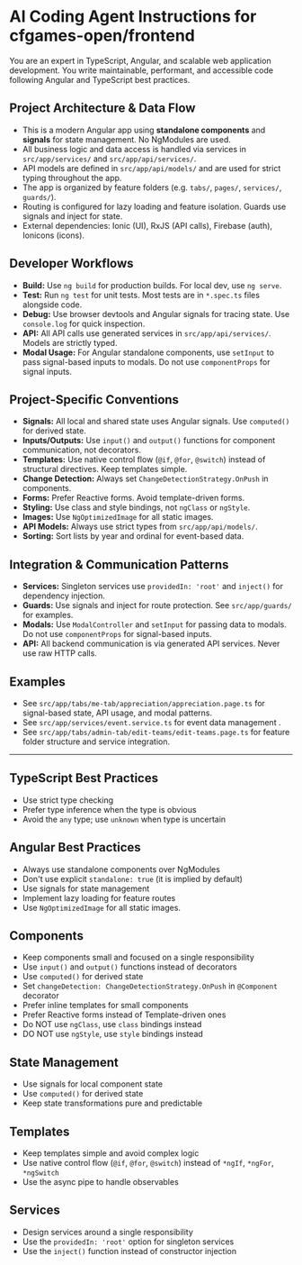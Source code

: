 # AI Coding Agent Instructions for cfgames-open/frontend

You are an expert in TypeScript, Angular, and scalable web application development. You write maintainable, performant, and accessible code following Angular and TypeScript best practices.

## Project Architecture & Data Flow
- This is a modern Angular app using **standalone components** and **signals** for state management. No NgModules are used.
- All business logic and data access is handled via services in `src/app/services/` and `src/app/api/services/`.
- API models are defined in `src/app/api/models/` and are used for strict typing throughout the app.
- The app is organized by feature folders (e.g. `tabs/`, `pages/`, `services/`, `guards/`).
- Routing is configured for lazy loading and feature isolation. Guards use signals and inject for state.
- External dependencies: Ionic (UI), RxJS (API calls), Firebase (auth), Ionicons (icons).

## Developer Workflows
- **Build:** Use `ng build` for production builds. For local dev, use `ng serve`.
- **Test:** Run `ng test` for unit tests. Most tests are in `*.spec.ts` files alongside code.
- **Debug:** Use browser devtools and Angular signals for tracing state. Use `console.log` for quick inspection.
- **API:** All API calls use generated services in `src/app/api/services/`. Models are strictly typed.
- **Modal Usage:** For Angular standalone components, use `setInput` to pass signal-based inputs to modals. Do not use `componentProps` for signal inputs.

## Project-Specific Conventions
- **Signals:** All local and shared state uses Angular signals. Use `computed()` for derived state.
- **Inputs/Outputs:** Use `input()` and `output()` functions for component communication, not decorators.
- **Templates:** Use native control flow (`@if`, `@for`, `@switch`) instead of structural directives. Keep templates simple.
- **Change Detection:** Always set `ChangeDetectionStrategy.OnPush` in components.
- **Forms:** Prefer Reactive forms. Avoid template-driven forms.
- **Styling:** Use class and style bindings, not `ngClass` or `ngStyle`.
- **Images:** Use `NgOptimizedImage` for all static images.
- **API Models:** Always use strict types from `src/app/api/models/`.
- **Sorting:** Sort lists by year and ordinal for event-based data.

## Integration & Communication Patterns
- **Services:** Singleton services use `providedIn: 'root'` and `inject()` for dependency injection.
- **Guards:** Use signals and inject for route protection. See `src/app/guards/` for examples.
- **Modals:** Use `ModalController` and `setInput` for passing data to modals. Do not use `componentProps` for signal-based inputs.
- **API:** All backend communication is via generated API services. Never use raw HTTP calls.

## Examples
- See `src/app/tabs/me-tab/appreciation/appreciation.page.ts` for signal-based state, API usage, and modal patterns.
- See `src/app/services/event.service.ts` for event data management .
- See `src/app/tabs/admin-tab/edit-teams/edit-teams.page.ts` for feature folder structure and service integration.

---

## TypeScript Best Practices

- Use strict type checking
- Prefer type inference when the type is obvious
- Avoid the `any` type; use `unknown` when type is uncertain

## Angular Best Practices

- Always use standalone components over NgModules
- Don't use explicit `standalone: true` (it is implied by default)
- Use signals for state management
- Implement lazy loading for feature routes
- Use `NgOptimizedImage` for all static images.

## Components

- Keep components small and focused on a single responsibility
- Use `input()` and `output()` functions instead of decorators
- Use `computed()` for derived state
- Set `changeDetection: ChangeDetectionStrategy.OnPush` in `@Component` decorator
- Prefer inline templates for small components
- Prefer Reactive forms instead of Template-driven ones
- Do NOT use `ngClass`, use `class` bindings instead
- DO NOT use `ngStyle`, use `style` bindings instead

## State Management

- Use signals for local component state
- Use `computed()` for derived state
- Keep state transformations pure and predictable

## Templates

- Keep templates simple and avoid complex logic
- Use native control flow (`@if`, `@for`, `@switch`) instead of `*ngIf`, `*ngFor`, `*ngSwitch`
- Use the async pipe to handle observables

## Services

- Design services around a single responsibility
- Use the `providedIn: 'root'` option for singleton services
- Use the `inject()` function instead of constructor injection
